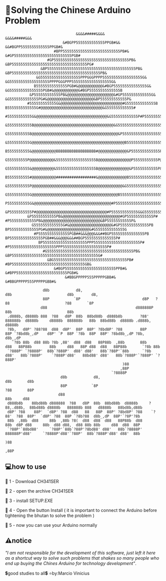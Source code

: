 # 👾Solving the Chinese Arduino Problem



                                    &&&&#####&&&&                                                   &&&&#####&&&
                              &#BGPP5555555555555PPGB#&&                                     &&#BGPP5555555555555PPGB#&
                          #BPP55555555555555555555555555PB#&                             &#GP55555555555555555555555555PGB#
                       #GP5555555555555555555555555555555555PB&                       &BP5555555555555555555555555555555555PG#
                    &BP5555555555555555555555555555555555555555PB&                 &BP5555555555555555555555555555555555555555PB&
                  &G555555555555555555PPPGGGPPPP555555555555555555G&             &G555555555555555555PPPPGGGPPP555555555555555555G&
                 B55555555555555PGB#&@@@@@@@@@@@&#BGP555555555555555G&         &G555555555555555PGB#&@@@@@@@@@@@&#BGP55555555555555B
               &P555555555555PB&@@@@@@@@@@@@@@@@@@@@@&#GP5555555555555G&     &G5555555555555PG#&@@@@@@@@@@@@@@@@@@@@@&BP555555555555P&
              #555555555555G&@@@@@@@@@@@@@@@@@@@@@@@@@@@@#G5555555555555B   B5555555555555G#@@@@@@@@@@@@@@@@@@@@@@@@@@@@&G555555555555#
            #55555555555G&@@@@@@@@@@@@@@@@@@@@@@@@@@@@@@@@&G555555555555P#P555555555555G&@@@@@@@@@@@@@@@@@@@@@@@@@@@@@@@@&P55555555555#
            &55555555555B@@@@@@@@@@@@@@@@@@@@@@@@@@@@@@@@@@@@&G55555555555555555555555G&@@@@@@@@@@@@@@&BBBBB#@@@@@@@@@@@@@@@B55555555555&
            G5555555555B@@@@@@@@@@@@@@@@@@@@@@@@@@@@@@@@@@@@@@@&P5555555555555555555P&@@@@@@@@@@@@@@@@B55555G@@@@@@@@@@@@@@@@B5555555555G
           &5555555555G@@@@@@@@@@@@@@@@@@@@@@@@@@@@@@@@@@@@@@@@@@B55555555555555555B@@@@@@@@@@@@@@@@@@B55555B@@@@@@@@@@@@@@@@@G5555555555&
           B5555555555&@@@@@@@@@@@BBBBBBBBBBBBBBBBBB#@@@@@@@@@@@@@&P5555555555555P&@@@@@@@@@@@@@#BBBBBG55555PBBBBBB@@@@@@@@@@@#5555555555B
           G555555555P@@@@@@@@@@@&555555555555555555B@@@@@@@@@@@@@@@P55555555555P@@@@@@@@@@@@@@@P55555555555555555P@@@@@@@@@@@&5555555555G
           G5555555555&@@@@@@@@@@&555555555555555555B@@@@@@@@@@@@@@&P55555555555P&@@@@@@@@@@@@@@P55555555555555555P@@@@@@@@@@@&5555555555G
           B5555555555#@@@@@@@@@@@##################&@@@@@@@@@@@@@B555555555555555B@@@@@@@@@@@@@######G55555G######@@@@@@@@@@@#5555555555#
           &5555555555P@@@@@@@@@@@@@@@@@@@@@@@@@@@@@@@@@@@@@@@@@&G55555555555555555G&@@@@@@@@@@@@@@@@@B55555B@@@@@@@@@@@@@@@@@P5555555555&
            G5555555555G@@@@@@@@@@@@@@@@@@@@@@@@@@@@@@@@@@@@@@@B555555555555555555555B@@@@@@@@@@@@@@@@B55555G@@@@@@@@@@@@@@@@G5555555555B
             P5555555555G&@@@@@@@@@@@@@@@@@@@@@@@@@@@@@@@@@@@#P55555555555555555555555P#@@@@@@@@@@@@@@&#####&@@@@@@@@@@@@@@&G5555555555P
             &P5555555555P#@@@@@@@@@@@@@@@@@@@@@@@@@@@@@@@@#P555555555555G&G555555555555P#@@@@@@@@@@@@@@@@@@@@@@@@@@@@@@@@BP5555555555P&
              &P55555555555PB&@@@@@@@@@@@@@@@@@@@@@@@@@@#GP555555555555P#   #P555555555555PB&@@@@@@@@@@@@@@@@@@@@@@@@@@&BP55555555555P&
                G5555555555555G#&@@@@@@@@@@@@@@@@@@@&#GP5555555555555PB       BP5555555555555PG#&@@@@@@@@@@@@@@@@@@@&#G5555555555555G
                 #P55555555555555PGB##&&&@@@&&&##BGP555555555555555PB           BP555555555555555PGB##&&&@@@&&&##BGP55555555555555P#
                   BP55555555555555555555PPP555555555555555555555P#               #P555555555555555555555PPP55555555555555555555P#
                     #G555555555555555555555555555555555555555PB&                   &BP555555555555555555555555555555555555555G#
                       &BG555555555555555555555555555555555PB#                         #BP555555555555555555555555555555555GB&
                          &#BGP55555555555555555555555PPB#&                               &#BPP55555555555555555555555PGB#&
                               &#BBGPPPPP555PPPPPGBB#&                                         &#BBGPPPPP555PPPPPGBB#&

                     d8b            d8,                                 d8b                         d8b        d8,                                  
                     88P           `8P                            d8P   ?88                         ?88       `8P                                   
                    d88                                        d888888P  88b                         88b                                           
     .d888b, d8888b 888  ?88   d8P  88b  88bd88b  d888b8b        ?88'    888888b  d8888b     d8888b  888888b   88b  88bd88b  d8888b .d888b, d8888b
     ?8b,   d8P' ?88?88  d88  d8P'  88P  88P' ?8bd8P' ?88        88P     88P `?8bd8b_,dP    d8P' `P  88P `?8b  88P  88P' ?8bd8b_,dP ?8b,   d8b_,dP
       `?8b 88b  d88 88b ?8b ,88'  d88  d88   88P88b  ,88b       88b    d88   88P88b        88b     d88   88P d88  d88   88P88b       `?8b 88b    
     `?888P' `?8888P'  88b`?888P'  d88' d88'   88b`?88P'`88b      `?8b  d88'   88b`?888P'    `?888P'd88'   88bd88' d88'   88b`?888P'`?888P' `?888P'
                                                         )88                                                                                                                                                                                                                   
                                                        ,88P                                                                                                                                                                                                                   
                                                    `?8888P                                                                                        
                             d8b            d8,                                                  d8b       d8b                     
                             88P           `8P                                                   ?88       88P                   
                            d88                                                                   88b     d88                    
     d888b8b    88bd88b d888888  ?88   d8P  88b  88bd88b  d8888b     ?88,.d88b,  88bd88b d8888b   888888b 888   d8888b   88bd8b,d88b
     d8P' ?88    88P'  `d8P' ?88  d88   88   88P  88P' ?8bd8P' ?88    `?88'  ?88  88P'  `d8P' ?88  88P `?8b?88  d8b_,dP  88P'`?8P'?8b
     88b  ,88b  d88     88b  ,88b ?8(  d88  d88  d88   88P88b  d88      88b  d8P d88     88b  d88 d88,  d88 88b 88b     d88  d88  88P 
     `?88P'`88bd88'     `?88P'`88b`?88P'?8bd88' d88'   88b`?8888P'      888888P'd88'     `?8888P'd88'`?88P'  88b`?888P'd88' d88'  88b
                                                                        )88                                                                                                                                                                                                    
                                                                       ,88P                                                                                                                                                                                                    
                                                                                                                                                                                                                                                                               

## 💻how to use

🔹 1 - Download CH341SER

🔸 2 - open the archive CH341SER

🔹 3 - install SETUP.EXE

🔸 4 - Open the button Install ( it is important to connect the Arduino before tightening the bhutan to solve the problem )

🔹 5 - now you can use your Arduino normally

## ⚠️notice

*"I am not responsible for the development of this software, just left it here as a shortcut way to solve such problems that shakes so many people who end up buying the Chines Arduino for technology development"*.



💲good studies to all💲
⭐by:Marcio Vinicius

